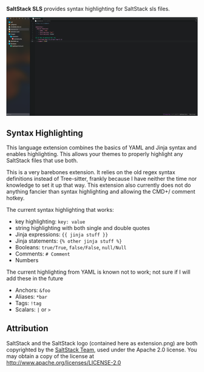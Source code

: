 **SaltStack SLS** provides syntax highlighting for SaltStack sls files.

![Syntax Highlighting Example](https://github.com/JamesH33/SaltStack-SLS.novaextension/blob/main/example.png)

## Syntax Highlighting
This language extension combines the basics of YAML and Jinja syntax and enables highlighting. This allows your themes to properly highlight any SaltStack files that use both.

This is a very barebones extension. It relies on the old regex syntax definitions instead of Tree-sitter, frankly because I have neither the time nor knowledge to set it up that way. This extension also currently does not do anything fancier than syntax highlighting and allowing the CMD+/ comment hotkey. 

The current syntax highlighting that works:
- key highlighting: `key: value`
- string highlighting with both single and double quotes
- Jinja expressions: `{{ jinja stuff }}`
- Jinja statements: `{% other jinja stuff %}`
- Booleans: `true/True`, `false/False`, `null/Null`
- Comments: `# Comment`
- Numbers

The current highlighting from YAML is known not to work; not sure if I will add these in the future
- Anchors: `&foo`
- Aliases: `*bar`
- Tags: `!tag`
- Scalars: `|` or `>`

## Attribution
SaltStack and the SaltStack logo (contained here as extension.png) are both copyrighted by the [SaltStack Team](https://saltproject.io), used under the Apache 2.0 license. You may obtain a copy of the license at http://www.apache.org/licenses/LICENSE-2.0